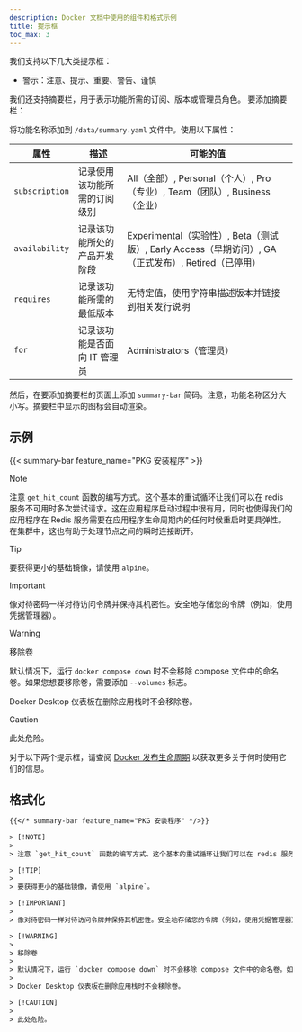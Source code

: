 ```yaml
---
description: Docker 文档中使用的组件和格式示例
title: 提示框
toc_max: 3
---
```


我们支持以下几大类提示框：

- 警示：注意、提示、重要、警告、谨慎

我们还支持摘要栏，用于表示功能所需的订阅、版本或管理员角色。
要添加摘要栏：

将功能名称添加到 `/data/summary.yaml` 文件中。使用以下属性：

| 属性          | 描述                                              | 可能的值                                            |
|--------------|--------------------------------------------------|--------------------------------------------------|
| `subscription` | 记录使用该功能所需的订阅级别                       | All（全部）, Personal（个人）, Pro（专业）, Team（团队）, Business（企业） |
| `availability` | 记录该功能所处的产品开发阶段                       | Experimental（实验性）, Beta（测试版）, Early Access（早期访问）, GA（正式发布）, Retired（已停用） |
| `requires`     | 记录该功能所需的最低版本                           | 无特定值，使用字符串描述版本并链接到相关发行说明 |
| `for`          | 记录该功能是否面向 IT 管理员                      | Administrators（管理员）                            |

然后，在要添加摘要栏的页面上添加 `summary-bar` 简码。注意，功能名称区分大小写。摘要栏中显示的图标会自动渲染。

## 示例

{{< summary-bar feature_name="PKG 安装程序" >}}

> [!NOTE]
>
> 注意 `get_hit_count` 函数的编写方式。这个基本的重试循环让我们可以在 redis 服务不可用时多次尝试请求。这在应用程序启动过程中很有用，同时也使得我们的应用程序在 Redis 服务需要在应用程序生命周期内的任何时候重启时更具弹性。在集群中，这也有助于处理节点之间的瞬时连接断开。

> [!TIP]
>
> 要获得更小的基础镜像，请使用 `alpine`。

> [!IMPORTANT]
>
> 像对待密码一样对待访问令牌并保持其机密性。安全地存储您的令牌（例如，使用凭据管理器）。

> [!WARNING]
>
> 移除卷
>
> 默认情况下，运行 `docker compose down` 时不会移除 compose 文件中的命名卷。如果您想要移除卷，需要添加 `--volumes` 标志。
>
> Docker Desktop 仪表板在删除应用栈时不会移除卷。

> [!CAUTION]
>
> 此处危险。

对于以下两个提示框，请查阅 [Docker 发布生命周期](/release-lifecycle) 以获取更多关于何时使用它们的信息。

## 格式化

```md
{{</* summary-bar feature_name="PKG 安装程序" */>}}
```

```html
> [!NOTE]
>
> 注意 `get_hit_count` 函数的编写方式。这个基本的重试循环让我们可以在 redis 服务不可用时多次尝试请求。这在应用程序启动过程中很有用，同时也使得我们的应用程序在 Redis 服务需要在应用程序生命周期内的任何时候重启时更具弹性。在集群中，这也有助于处理节点之间的瞬时连接断开。

> [!TIP]
>
> 要获得更小的基础镜像，请使用 `alpine`。

> [!IMPORTANT]
>
> 像对待密码一样对待访问令牌并保持其机密性。安全地存储您的令牌（例如，使用凭据管理器）。

> [!WARNING]
>
> 移除卷
>
> 默认情况下，运行 `docker compose down` 时不会移除 compose 文件中的命名卷。如果您想要移除卷，需要添加 `--volumes` 标志。
>
> Docker Desktop 仪表板在删除应用栈时不会移除卷。

> [!CAUTION]
>
> 此处危险。
```
